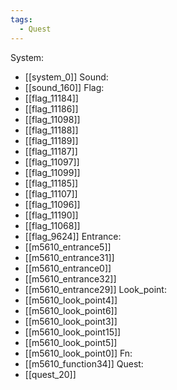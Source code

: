 ```yaml
---
tags:
  - Quest
---
```

System:
- [[system_0]]
Sound:
- [[sound_160]]
Flag:
- [[flag_11184]]
- [[flag_11186]]
- [[flag_11098]]
- [[flag_11188]]
- [[flag_11189]]
- [[flag_11187]]
- [[flag_11097]]
- [[flag_11099]]
- [[flag_11185]]
- [[flag_11107]]
- [[flag_11096]]
- [[flag_11190]]
- [[flag_11068]]
- [[flag_9624]]
Entrance:
- [[m5610_entrance5]]
- [[m5610_entrance31]]
- [[m5610_entrance0]]
- [[m5610_entrance32]]
- [[m5610_entrance29]]
Look_point:
- [[m5610_look_point4]]
- [[m5610_look_point6]]
- [[m5610_look_point3]]
- [[m5610_look_point15]]
- [[m5610_look_point5]]
- [[m5610_look_point0]]
Fn:
- [[m5610_function34]]
Quest:
- [[quest_20]]

